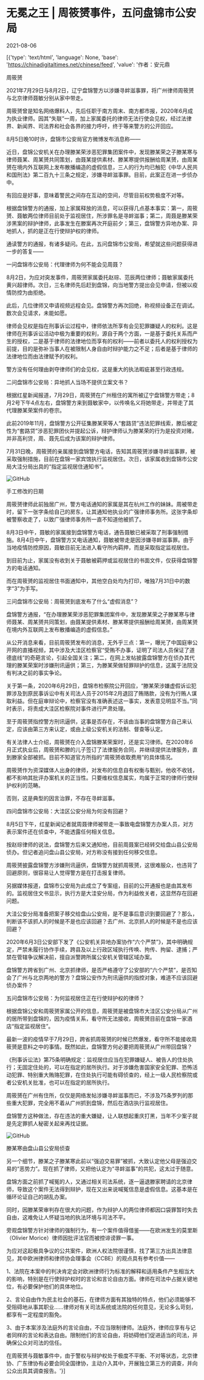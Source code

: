 # 无冕之王 | 周筱赟事件，五问盘锦市公安局

2021-08-06

[{'type': 'text/html', 'language': None, 'base': 'https://chinadigitaltimes.net/chinese/feed', 'value': '作者：安元鼎

周筱赟

2021年7月29日与8月2日，辽宁盘锦警方以涉嫌寻衅滋事罪，将广州律师周筱赟与北京律师聂敏分别从家中带走。

周筱赟曾是知名网络爆料人，先后任职于南方周末、南方都市报，2020年6月成为执业律师。因其“失联”一周，加上家属委托的律师无法行使会见权，经过法律界、新闻界、司法界和社会各界的接力呼吁，终于等来警方的公开回应。

8月5日晚10时许，盘锦市公安局官方微博发布消息称——



近日，盘锦公安机关在办理滕某荣涉恶犯罪集团案件中，发现滕某荣之子滕某寒与律师聂某、周某赟共同策划，由聂某提供素材、滕某寒提供报酬给周某赟，由周某赟在境内外互联网上发布散播编造的虚假信息，三人的行为均已触犯《中华人民共和国刑法》第二百九十三条之规定，涉嫌寻衅滋事罪。目前，此案正在进一步侦办中。



有回应是好事，意味着警民之间存在互动的空间，尽管目前权势极度不对等。

根据盘锦警方的通报，加上家属释放的消息，可以获得几点基本事实：第一，周筱赟、聂敏两位律师目前处于监视居住，所涉罪名是寻衅滋事；第二，周聂是滕某荣涉黑案的辩护律师，此事发生在滕案再次开庭前夕；第三，盘锦警方异地办案、异地抓人，抓的是正在行使辩护权的律师。

通读警方的通报，有诸多疑问。在此，五问盘锦市公安局，希望就这些问题获得进一步的答复——

一问盘锦市公安局：代理律师为何不能会见周聂？

8月2日，为应对突发事件，周筱赟家属委托赵琮、范辰两位律师；聂敏家属委托黄兴超律师。次日，三名律师先后赶到盘锦，向当地警方提出会见申请，但被以疫情防控为由拒绝。

此后，几位律师又申请视频远程会见。盘锦警方再次回绝，称视频设备正在调试。数次会见请求，未能如愿。

律师会见权是指在刑事诉讼过程中，律师依法所享有会见犯罪嫌疑人的权利。这是律师在刑事诉讼活动中极为重要的权利，源自于两个方面，一是基于委托关系而产生的授权，二是基于律师的法律地位而享有的权利——前者以委托人的权利授权为前提，目的是弥补当事人在被限制人身自由时辩护能力之不足；后者是基于律师的法律地位而由法律赋予的权利。

警方没有任何理由剥夺律师们的会见权，这是重大的执法暇疵甚至行政违规。

二问盘锦市公安局：异地抓人当场不提供立案文书？

根据红星新闻报道，7月29日，周筱赟在广州租住的寓所被辽宁盘锦警方带走；8月2号下午4点左右，盘锦警方来到聂敏家中，以传唤名义将她带走，并带走了其代理滕某荣案件的卷宗。

此前2019年11月，盘锦警方公开征集滕某荣等人“套路贷”违法犯罪线索，滕后被定性为“套路贷”涉恶犯罪团伙并提起公诉，辩护律师认为滕某荣的行为是投资对赌，并非高利贷，周、聂先后成为该案的辩护律师。

7月31日晚，周筱赟的亲属接到盘锦警方电话，告知其周筱赟涉嫌寻衅滋事罪，被采取强制措施，目前在盘锦一家宾馆执行监视居住。次日，该家属收到盘锦市公安局大洼分局出具的“指定监视居住通知书”。

![GitHub](https://chinadigitaltimes.net/chinese/files/2021/08/post-669274-610cea733a5ac.)

手工修改的日期

周筱赟律师此前独居广州，警方电话通知的家属是其在杭州工作的妹妹。周被带走时，留下一张字条给自己的房东，让其通知他执业的广强律师事务所。这张字条却被警察收走了，以致广强律师事务所一直不知道他被抓了。

8月3日中午，聂敏的家属接到盘锦警方电话，通告聂敏已被采取了刑事强制措施。8月4日中午，盘锦警方又电话通知，聂敏被带走是因涉嫌寻衅滋事罪。由于当地疫情防控原因，聂敏目前无法进入看守所内羁押，而是采取指定监视居住。

到目前为止，家属没有收到关于聂敏被羁押或监视居住的书面文件，仅获得盘锦警方的电话通知。

而在周筱赟的监视居住书面通知中，其他空白处均为打印，唯独7月31日中的数字“3”为手写。

三问盘锦市公安局：周筱赟到底发布了什么“虚假消息”？

盘锦警方通报，“在办理滕某荣涉恶犯罪集团案件中，发现滕某荣之子滕某寒与律师聂某、周某赟共同策划，由聂某提供素材、滕某寒提供报酬给周某赟，由周某赟在境内外互联网上发布散播编造的虚假信息。”

从公开消息来看，目前周筱赟发布的消息，无外乎三点：第一，曝光了中国庭审公开网的直播视频，其中涉及大洼区检察官“受贿不办事，证明了司法人员保证了道德底线”的奇葩言论，引起全国关注；第二，在网上发帖披露盘锦警方在侦办其代理的滕某荣案时涉嫌刑讯逼供；第三，为滕某荣做轻罪辩护的信息，这属于法院没有判决之前的事实争论。

关于第一条，2020年6月29日，盘锦市检察院公开回应，“滕某荣涉嫌虚假诉讼犯罪涉及到原民事诉讼中有关司法人员于2015年2月退回了贿赂款，没有为行贿人谋取利益。但在庭审辩论中，检察官没有准确表述这一事实，发表意见明显不当。”同时表示，将责成大洼区检察院对事件进行严肃处理。

至于周筱赟指控警方刑讯逼供，这事是否存在，不该由当事的盘锦警方自己来认定，应该由第三方来认定，或由上级公安机关的法制、督查等认定。

有关法律人士介绍，周筱赟在介入盘锦滕某荣案时，还是实习律师。在2020年6月正式执业后，周筱赟和滕的儿子签订了法律服务合同，并继续提供法律服务，直到滕家全部被抓。目前不知道官方所指的“周筱赟收取费用”的具体情况。

周筱赟作为资深媒体人出身的律师，对发布的信息自有权衡与甄别，他收不收钱，都不影响其批评办案机关的正当性。只要维权信息属实，均属于正常的律师行使辩护权利的范畴。

否则，这是典型的因言治罪，不存在寻衅滋事。

四问盘锦市公安局：大洼区公安分局为何没有回避？

8月5日下午，红星新闻记者就周聂律师被带走一事致电盘锦警方办案人员，对方表示案件还在侦查中，不能透露任何相关信息。

按赵琮律师的说法，盘锦警方后来又通知他，目前周聂案已经转交给盘山县公安局侦办。但记者追问盘山县公安局，对方称没有接到任何移交信息。

周筱赟披露盘锦警方涉嫌刑讯逼供，盘锦警方就抓周筱赟，这很难服众，也违背了回避原则，很容易让人觉得警方是在打击报复律师。

另据媒体报道，盘锦市公安局为此成立了专案组，目前的公开通报也是由其发布的。监视居住文书显示，执行方是大洼安分局，作为利益攸关者，这显然存在回避问题。

大洼公安分局准备把案子移交给盘山公安局，是不是事后意识到要回避了？那么，判断该不该抓人的时候是不是也应该回避？去广州、北京抓人的时候是不是也应该回避？

2020年6月3日公安部下发了《公安机关异地办案协作“六个严禁”》，其中明确规定，严禁未履行协作手续，跨县及以上行政区域执行传唤、拘传、拘留、逮捕；严禁在管辖争议解决前，擅自派警跨所属公安机关管辖区域办案。

盘锦警方跨省到广州、北京抓律师，是否严格遵守了公安部的“六个严禁”，是否知会了广州与北京两地的警方？盘锦公安作为刑讯逼供的指控对象，难道不应该回避侦办案件？

五问盘锦市公安局：为何监视居住正在行使辩护权的律师？

根据盘锦公安和周筱赟家属公开的信息，周筱赟是被盘锦市大洼区公安分局从广州的居所带到盘锦的，因为疫情关系，看守所无法接收，周筱赟目前在盘锦一家酒店“指定监视居住”。

最新一波的疫情早于7月29日，跨省抓周筱赟的时候已然爆发，看守所不能接收周筱赟是意料之中的事情。既然如此，盘锦警方何必要把周筱赟从广州带回盘锦？

《刑事诉讼法》第75条明确规定：监视居住应当在犯罪嫌疑人、被告人的住处执行；无固定住处的，可以在指定的居所执行。对于涉嫌危害国家安全犯罪、恐怖活动犯罪、特别重大贿赂犯罪，在住处执行可能有碍侦查的，经上一级人民检察院或者公安机关批准，也可以在指定的居所执行。

周筱赟在广州有住所，仅仅是网络发帖涉嫌寻衅滋事而已，不涉及75条罗列的那些重大犯罪，完全用不着从广州抓到盘锦，然后在酒店执行监视居住。

盘锦警方这种做法，存在违法的重大嫌疑，让人联想起重庆打黑，当年不少案子就是先定罪抓人秘密关起来再找证据。

![GitHub](https://chinadigitaltimes.net/chinese/files/2021/08/post-669274-610cea74c58b0.)

滕某寒由盘山县公安局侦查

另一个细节，滕某之子滕某寒此前以“强迫交易罪”被抓，大致认定他父母是强迫交易的“恶势力”。现在抓了律师，又把他认定为“寻衅滋事”的共犯，这太过于随意。

盘锦方面之前抓了喊冤的人，又通过相关司法系统，逐一逼退滕家聘请的北京律师，导致这个案件无法得到辩护，现在又出来说喊冤信息是虚假信息。这基本是在循环论证自己的胡乱办案。

同时，因滕某荣审判存在很大的问题，作为辩护人的两位律师都因口袋罪暂时失去自由，这难免让人怀疑当地的执法环境与司法不平。

旁观盘锦警方针对律师的强制行为，有一个案件值得借鉴——在欧洲发生的莫里斯（Olivier Morice）律师因批评法官而被控诽谤罪一事。

为应对这起极具争议的公共案件，欧洲人权法院很谨慎，找了第三方出具法律意见，其中欧洲律师和律师协会理事会（CCBE）的观点具有参考价值——

1、法院在本案中的判决肯定会对欧洲律师行为标准的解释和适用条件产生相当大的影响，特别是在行使辩护权时的言论和言论自由方面。律师在司法中占据关键地位，有必要保护他们的具体地位。

2、言论自由作为民主社会的基石，在律师方面有其独特的特点，他们必须能够不受阻碍地从事其职业……律师对有关司法系统或法院的任何意见，无论多么苛刻，都享有一定程度的豁免。

3、由于本案涉及法庭外的言论自由，不应当限制律师。法庭外，律师应享有与记者同样的言论和表达自由。限制他们的言论自由，将妨碍他们促进适当的司法，并确保公众对司法的信任。

在周筱赟与聂敏事件中，由于警权与辩护权处于极度不平衡、不对等状态，北京律协、广东律协有必要会同全国律协，主动介入其中，开展独立第三方的调查，并向公众出具其调查报告。'}]